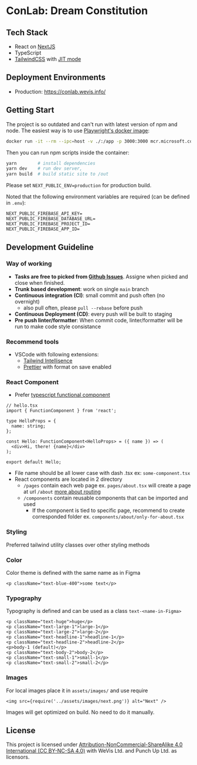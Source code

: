 # ConLab: Dream Constitution

## Tech Stack

- React on [NextJS](https://nextjs.org)
- TypeScript
- [TailwindCSS](https://tailwindcss.com) with [JIT mode](https://tailwindcss.com/docs/just-in-time-mode)

## Deployment Environments

- Production: https://conlab.wevis.info/

## Getting Start

The project is so outdated and can't run with latest version of npm and node. The easiest way is to use [Playwright's docker image](https://playwright.dev/docs/docker):

```bash
docker run -it --rm --ipc=host -v ./:/app -p 3000:3000 mcr.microsoft.com/playwright:v1.14.1 bash
```

Then you can run npm scripts inside the container:

```bash
yarn        # install dependencies
yarn dev    # run dev server,
yarn build  # build static site to /out
```

Please set `NEXT_PUBLIC_ENV=production` for production build.

Noted that the following environment variables are required (can be defined in `.env`):

```env
NEXT_PUBLIC_FIREBASE_API_KEY=
NEXT_PUBLIC_FIREBASE_DATABASE_URL=
NEXT_PUBLIC_FIREBASE_PROJECT_ID=
NEXT_PUBLIC_FIREBASE_APP_ID=
```

## Development Guideline

### Way of working

- **Tasks are free to picked from [Github Issues](https://github.com/electinth/dream-constitution/issues)**. Assigne when picked and close when finished.
- **Trunk based development**: work on single `main` branch
- **Continuous integration (CI)**: small commit and push often (no overnight)
  - also pull often, please `pull --rebase` before push
- **Continuous Deployment (CD)**: every push will be built to staging
- **Pre push linter/formatter**: When commit code, linter/formatter will be run to make code style consistance

### Recommend tools

- VSCode with following extensions:
  - [Tailwind Intellisence](https://marketplace.visualstudio.com/items?itemName=bradlc.vscode-tailwindcss)
  - [Prettier](https://marketplace.visualstudio.com/items?itemName=esbenp.prettier-vscode) with format on save enabled

### React Component

- Prefer [typescript functional component](https://fettblog.eu/typescript-react/components/#functional-components)

```tsx
// hello.tsx
import { FunctionComponent } from 'react';

type HelloProps = {
  name: string;
};

const Hello: FunctionComponent<HelloProps> = ({ name }) => (
  <div>Hi, there! {name}</div>
);

export default Hello;
```

- File name should be all lower case with dash .tsx ex: `some-component.tsx`
- React components are located in 2 directory
  - `/pages` contain each web page ex. `pages/about.tsx` will create a page at url `/about` [more about routing](https://nextjs.org/docs/routing/introduction)
  - `/components` contain reusable components that can be imported and used
    - If the component is tied to specific page, recommend to create corresponded folder ex. `components/about/only-for-about.tsx`

### Styling

Preferred tailwind utility classes over other styling methods

### Color

Color theme is defined with the same name as in Figma

```tsx
<p className="text-blue-400">some text</p>
```

### Typography

Typography is defined and can be used as a class `text-<name-in-Figma>`

```tsx
<p className="text-huge">huge</p>
<p className="text-large-1">large-1</p>
<p className="text-large-2">large-2</p>
<p className="text-headline-1">headline-1</p>
<p className="text-headline-2">headline-2</p>
<p>body-1 (default)</p>
<p className="text-body-2">body-2</p>
<p className="text-small-1">small-1</p>
<p className="text-small-2">small-2</p>
```

### Images

For local images place it in `assets/images/` and use require

```tsx
<img src={require('../assets/images/next.png')} alt="Next" />
```

Images will get optimized on build. No need to do it manually.

## License

This project is licensed under [Attribution-NonCommercial-ShareAlike 4.0 International (CC BY-NC-SA 4.0)](https://creativecommons.org/licenses/by-nc-sa/4.0/) with WeVis Ltd. and Punch Up Ltd. as licensors.
